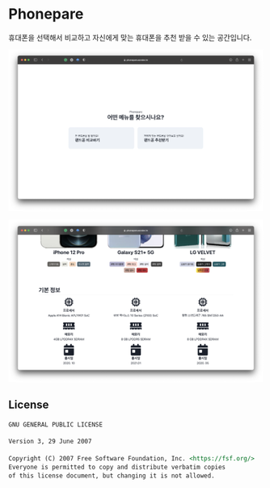 # Phonepare

휴대폰을 선택해서 비교하고 자신에게 맞는 휴대폰을 추천 받을 수 있는 공간입니다.

![Main Page](./.github/assets/main.png)

![Compare Page](./.github/assets/compare.png)

## License

```md
GNU GENERAL PUBLIC LICENSE

Version 3, 29 June 2007

Copyright (C) 2007 Free Software Foundation, Inc. <https://fsf.org/>
Everyone is permitted to copy and distribute verbatim copies
of this license document, but changing it is not allowed.
```

